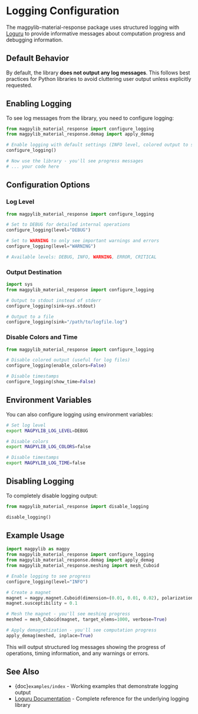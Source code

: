 # Logging Configuration

The magpylib-material-response package uses structured logging with
[Loguru](https://loguru.readthedocs.io/) to provide informative messages about
computation progress and debugging information.

## Default Behavior

By default, the library **does not output any log messages**. This follows best
practices for Python libraries to avoid cluttering user output unless explicitly
requested.

## Enabling Logging

To see log messages from the library, you need to configure logging:

```python
from magpylib_material_response import configure_logging
from magpylib_material_response.demag import apply_demag

# Enable logging with default settings (INFO level, colored output to stderr)
configure_logging()

# Now use the library - you'll see progress messages
# ... your code here
```

## Configuration Options

### Log Level

```python
from magpylib_material_response import configure_logging

# Set to DEBUG for detailed internal operations
configure_logging(level="DEBUG")

# Set to WARNING to only see important warnings and errors
configure_logging(level="WARNING")

# Available levels: DEBUG, INFO, WARNING, ERROR, CRITICAL
```

### Output Destination

```python
import sys
from magpylib_material_response import configure_logging

# Output to stdout instead of stderr
configure_logging(sink=sys.stdout)

# Output to a file
configure_logging(sink="/path/to/logfile.log")
```

### Disable Colors and Time

```python
from magpylib_material_response import configure_logging

# Disable colored output (useful for log files)
configure_logging(enable_colors=False)

# Disable timestamps
configure_logging(show_time=False)
```

## Environment Variables

You can also configure logging using environment variables:

```bash
# Set log level
export MAGPYLIB_LOG_LEVEL=DEBUG

# Disable colors
export MAGPYLIB_LOG_COLORS=false

# Disable timestamps
export MAGPYLIB_LOG_TIME=false
```

## Disabling Logging

To completely disable logging output:

```python
from magpylib_material_response import disable_logging

disable_logging()
```

## Example Usage

```python
import magpylib as magpy
from magpylib_material_response import configure_logging
from magpylib_material_response.demag import apply_demag
from magpylib_material_response.meshing import mesh_Cuboid

# Enable logging to see progress
configure_logging(level="INFO")

# Create a magnet
magnet = magpy.magnet.Cuboid(dimension=(0.01, 0.01, 0.02), polarization=(0, 0, 1))
magnet.susceptibility = 0.1

# Mesh the magnet - you'll see meshing progress
meshed = mesh_Cuboid(magnet, target_elems=1000, verbose=True)

# Apply demagnetization - you'll see computation progress
apply_demag(meshed, inplace=True)
```

This will output structured log messages showing the progress of operations,
timing information, and any warnings or errors.

## See Also

- {doc}`examples/index` - Working examples that demonstrate logging output
- [Loguru Documentation](https://loguru.readthedocs.io/) - Complete reference
  for the underlying logging library
